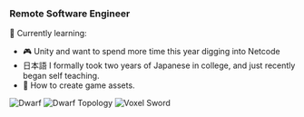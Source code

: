 ### Remote Software Engineer

🌱 Currently learning:
- 🎮 Unity and want to spend more time this year digging into Netcode
- 日本語 I formally took two years of Japanese in college, and just recently began self teaching.
- 🎨 How to create game assets.

![Dwarf](https://cdn.discordapp.com/attachments/209894506718298113/1168811718907015178/dwarfPose5.png?ex=65531fbd&is=6540aabd&hm=2147f4bd8b82b427d858e46f55f12798c71401e0995a706a392e760285d046d6&)
![Dwarf Topology](https://cdn.discordapp.com/attachments/209894506718298113/1168800820960182312/image.png?ex=65531596&is=6540a096&hm=c0f1c5cd55ce5ccc9dec5997688b15ce8aac8dd4058a501992dc2e13bcd3b3fe&)
![Voxel Sword](https://cdn.discordapp.com/attachments/212449851374436352/1006800447367020644/dager.png)
